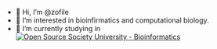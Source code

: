 - 👋 Hi, I’m @zofile
- 👀 I’m interested in bioinfirmatics and computational biology.
- 🌱 I’m currently studying in [![Open Source Society University - Bioinformatics ](https://img.shields.io/badge/OSSU-bioinformatics-blue.svg)](https://github.com/open-source-society/bioinformatics)
